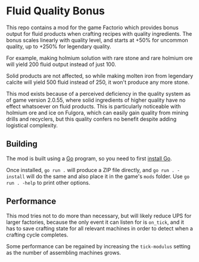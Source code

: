 # Fluid Quality Bonus

This repo contains a mod for the game Factorio which provides bonus
output for fluid products when crafting recipes with quality ingredients.
The bonus scales linearly with quality level, and starts at +50% for uncommon
quality, up to +250% for legendary quality.

For example, making holmium solution with rare stone and rare holmium ore
will yield 200 fluid output instead of just 100.

Solid products are not affected, so while making molten iron from legendary
calcite will yield 500 fluid instead of 250, it won't produce any more stone.

This mod exists because of a perceived deficiency in the quality system
as of game version 2.0.55, where solid ingredients of higher quality
have no effect whatsoever on fluid products. This is particularly noticeable
with holmium ore and ice on Fulgora, which can easily gain quality from
mining drills and recyclers, but this quality confers no benefit despite
adding logistical complexity.

## Building

The mod is built using a [Go](https://go.dev) program, so you need to first
[install Go](https://go.dev/dl/).

Once installed, `go run .` will produce a ZIP file directly, and
`go run . -install` will do the same and also place it in the game's `mods`
folder. Use `go run . -help` to print other options.

## Performance

This mod tries not to do more than necessary, but will likely reduce UPS
for larger factories, because the only event it can listen for is `on_tick`,
and it has to save crafting state for all relevant machines in order to detect
when a crafting cycle completes.

Some performance can be regained by increasing the `tick-modulus` setting as
the number of assembling machines grows.
